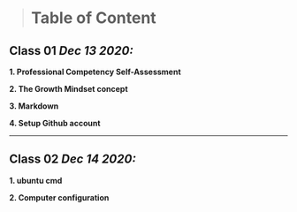 > # Table of Content 

## Class 01  *Dec 13 2020:*

__1. Professional Competency Self-Assessment__

__2. The Growth Mindset concept__ 

__3. Markdown__

__4. Setup Github account__


---


## Class 02  *Dec 14 2020:*

__1. ubuntu cmd__

__2. Computer configuration__ 
